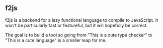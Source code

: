 ## f2js

f2js is a backend for a lazy functional language to compile to
JavaScript. It won't be particularly fast or featureful, but it will
hopefully be correct.

The goal is to build a tool so going from "This is a cute type
checker" to "This is a cute language" is a smaller leap for me.
